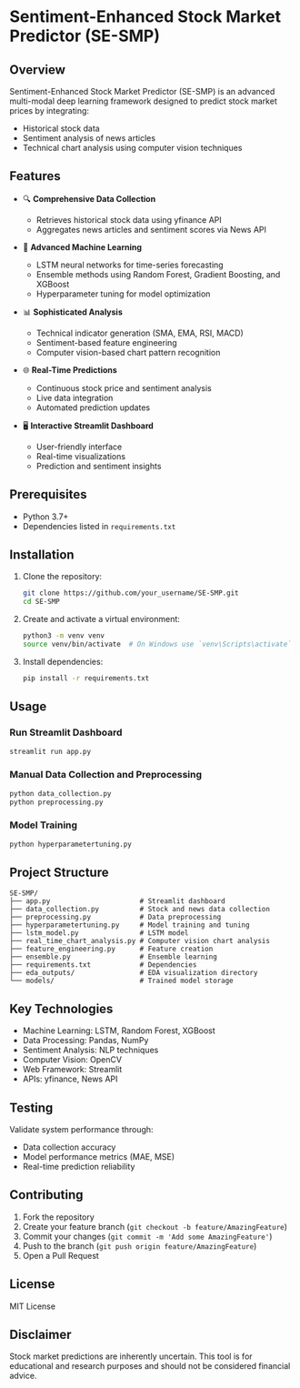 # Sentiment-Enhanced Stock Market Predictor (SE-SMP)

## Overview

Sentiment-Enhanced Stock Market Predictor (SE-SMP) is an advanced multi-modal deep learning framework designed to predict stock market prices by integrating:
- Historical stock data
- Sentiment analysis of news articles
- Technical chart analysis using computer vision techniques

## Features

- 🔍 **Comprehensive Data Collection**
  - Retrieves historical stock data using yfinance API
  - Aggregates news articles and sentiment scores via News API

- 🧠 **Advanced Machine Learning**
  - LSTM neural networks for time-series forecasting
  - Ensemble methods using Random Forest, Gradient Boosting, and XGBoost
  - Hyperparameter tuning for model optimization

- 📊 **Sophisticated Analysis**
  - Technical indicator generation (SMA, EMA, RSI, MACD)
  - Sentiment-based feature engineering
  - Computer vision-based chart pattern recognition

- 🌐 **Real-Time Predictions**
  - Continuous stock price and sentiment analysis
  - Live data integration
  - Automated prediction updates

- 🖥️ **Interactive Streamlit Dashboard**
  - User-friendly interface
  - Real-time visualizations
  - Prediction and sentiment insights

## Prerequisites

- Python 3.7+
- Dependencies listed in `requirements.txt`

## Installation

1. Clone the repository:
   ```bash
   git clone https://github.com/your_username/SE-SMP.git
   cd SE-SMP
   ```

2. Create and activate a virtual environment:
   ```bash
   python3 -m venv venv
   source venv/bin/activate  # On Windows use `venv\Scripts\activate`
   ```

3. Install dependencies:
   ```bash
   pip install -r requirements.txt
   ```

## Usage

### Run Streamlit Dashboard
```bash
streamlit run app.py
```

### Manual Data Collection and Preprocessing
```bash
python data_collection.py
python preprocessing.py
```

### Model Training
```bash
python hyperparametertuning.py
```

## Project Structure
```
SE-SMP/
├── app.py                      # Streamlit dashboard
├── data_collection.py          # Stock and news data collection
├── preprocessing.py            # Data preprocessing
├── hyperparametertuning.py     # Model training and tuning
├── lstm_model.py               # LSTM model
├── real_time_chart_analysis.py # Computer vision chart analysis
├── feature_engineering.py      # Feature creation
├── ensemble.py                 # Ensemble learning
├── requirements.txt            # Dependencies
├── eda_outputs/                # EDA visualization directory
└── models/                     # Trained model storage
```

## Key Technologies

- Machine Learning: LSTM, Random Forest, XGBoost
- Data Processing: Pandas, NumPy
- Sentiment Analysis: NLP techniques
- Computer Vision: OpenCV
- Web Framework: Streamlit
- APIs: yfinance, News API

## Testing

Validate system performance through:
- Data collection accuracy
- Model performance metrics (MAE, MSE)
- Real-time prediction reliability

## Contributing

1. Fork the repository
2. Create your feature branch (`git checkout -b feature/AmazingFeature`)
3. Commit your changes (`git commit -m 'Add some AmazingFeature'`)
4. Push to the branch (`git push origin feature/AmazingFeature`)
5. Open a Pull Request

## License

 MIT License

## Disclaimer

Stock market predictions are inherently uncertain. This tool is for educational and research purposes and should not be considered financial advice.
